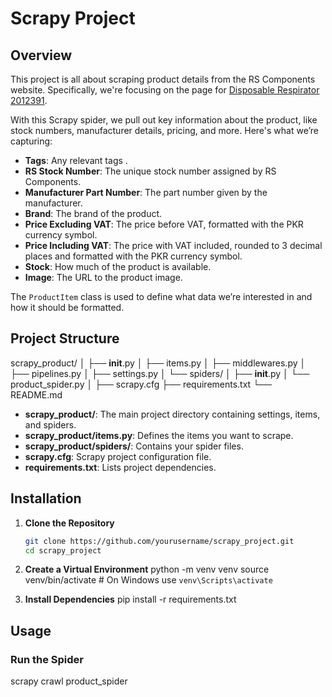 # Scrapy Project


## Overview

This project is all about scraping product details from the RS Components website. Specifically, we're focusing on the page for [Disposable Respirator 2012391](https://uk.rs-online.com/web/p/disposable-respirators/2012391). 

With this Scrapy spider, we pull out key information about the product, like stock numbers, manufacturer details, pricing, and more. Here's what we’re capturing:

- **Tags**: Any relevant tags .
- **RS Stock Number**: The unique stock number assigned by RS Components.
- **Manufacturer Part Number**: The part number given by the manufacturer.
- **Brand**: The brand of the product.
- **Price Excluding VAT**: The price before VAT, formatted with the PKR currency symbol.
- **Price Including VAT**: The price with VAT included, rounded to 3 decimal places and formatted with the PKR currency symbol.
- **Stock**: How much of the product is available.
- **Image**: The URL to the product image.

The `ProductItem` class is used to define what data we’re interested in and how it should be formatted.





## Project Structure

scrapy_product/
│   ├── __init__.py
│   ├── items.py
│   ├── middlewares.py
│   ├── pipelines.py
│   ├── settings.py
│   └── spiders/
│       ├── __init__.py
│       └── product_spider.py
│
├── scrapy.cfg
├── requirements.txt
└── README.md

- **scrapy_product/**: The main project directory containing settings, items, and spiders.
- **scrapy_product/items.py**: Defines the items you want to scrape.
- **scrapy_product/spiders/**: Contains your spider files.
- **scrapy.cfg**: Scrapy project configuration file.
- **requirements.txt**: Lists project dependencies.


## Installation

1. **Clone the Repository**

   ```sh
   git clone https://github.com/yourusername/scrapy_project.git
   cd scrapy_project


2. **Create a Virtual Environment**
    python -m venv venv
    source venv/bin/activate  # On Windows use `venv\Scripts\activate`


3. **Install Dependencies**
    pip install -r requirements.txt

## Usage

### Run the Spider

scrapy crawl product_spider